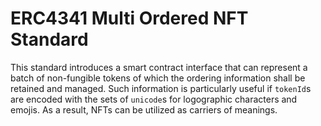 # ERC4341 Multi Ordered NFT Standard
This standard introduces a smart contract interface that can represent a batch
of non-fungible tokens of which the ordering information shall be retained and
managed. Such information is particularly useful if `tokenId`s are encoded with
the sets of `unicode`s for logographic characters and emojis. As a result, NFTs
can be utilized as carriers of meanings.
